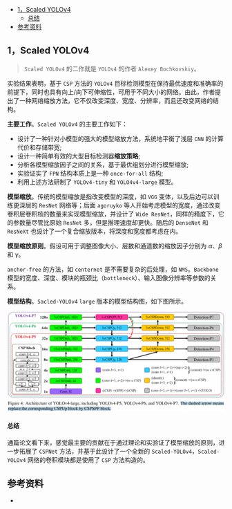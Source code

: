 - [1，Scaled YOLOv4](#1scaled-yolov4)
    - [总结](#总结)
- [参考资料](#参考资料)

## 1，Scaled YOLOv4

> `Scaled YOLOv4` 的二作就是 `YOLOv4` 的作者 `Alexey Bochkovskiy`。

实验结果表明，基于 `CSP` 方法的 `YOLOv4` 目标检测模型在保持最优速度和准确率的前提下，同时也具有向上/向下可伸缩性，可用于不同大小的网络。由此，作者提出了一种网络缩放方法，它不仅改变深度、宽度、分辨率，而且还改变网络的结构。

**主要工作**。`Scaled YOLOv4` 的主要工作如下：

- 设计了一种针对小模型的强大的模型缩放方法，系统地平衡了浅层 `CNN` 的计算代价和存储带宽;
- 设计一种简单有效的大型目标检测器**缩放策略**;
- 分析各模型缩放因子之间的关系，基于最优组划分进行模型缩放;
- 实验证实了 `FPN` 结构本质上是一种 `once-for-all` 结构;
- 利用上述方法研制了 `YOLOv4-tiny` 和 `YOLO4v4-large` 模型。

**模型缩放**。传统的模型缩放是指改变模型的深度，如 `VGG` 变体，以及后边可以训练更深层的 `ResNet` 网络等；后面 `agoruyko` 等人开始考虑模型的宽度，通过改变卷积层卷积核的数量来实现模型缩放，并设计了 `Wide ResNet`，同样的精度下，它的参数量尽管比原始 `ResNet` 多，但是推理速度却更快。随后的 `DenseNet` 和 `ResNeXt` 也设计了一个复合缩放版本，将深度和宽度都考虑在内。

**模型缩放原则**。假设可用于调整图像大小、层数和通道数的缩放因子分别为 $\alpha$、$\beta$ 和 $\gamma$。

`anchor-free` 的方法，如 `centernet` 是不需要复杂的后处理，如 `NMS`。`Backbone` 模型的宽度、深度、模块的瓶颈比（`bottleneck`）、输入图像分辨率等参数的关系。

**模型结构**。`Sacled-YOLOv4` `large` 版本的模型结构图，如下图所示。

![sacled-yolov4-large版本模型结构图](../../data/images/scaled-yolov4/sacled-yolov4-large版本模型结构图.png)

#### 总结

通篇论文看下来，感觉最主要的贡献在于通过理论和实验证了模型缩放的原则，进一步拓展了 `CSPNet` 方法，并基于此设计了一个全新的 `Scaled-YOLOv4`，`Scaled-YOLOv4` 网络的卷积模块都是使用了 `CSP` 方法构造的。

## 参考资料

+ 